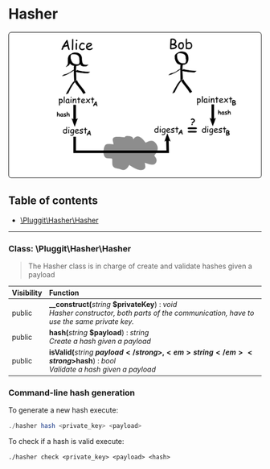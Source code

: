 # Hasher

![Hash IMG](./doc/md5-hash.png)

## Table of contents

- [\Pluggit\Hasher\Hasher](#class-pluggithasherhasher)

<hr />

### Class: \Pluggit\Hasher\Hasher

> The Hasher class is in charge of create and validate hashes given a payload

| Visibility | Function |
|:-----------|:---------|
| public | <strong>__construct(</strong><em>string</em> <strong>$privateKey</strong>)</strong> : <em>void</em><br /><em>Hasher constructor, both parts of the communication, have to use the same private key.</em> |
| public | <strong>hash(</strong><em>string</em> <strong>$payload</strong>)</strong> : <em>string</em><br /><em>Create a hash given a payload</em> |
| public | <strong>isValid(</strong><em>string</em> <strong>$payload</strong>, <em>string</em> <strong>$hash</strong>)</strong> : <em>bool</em><br /><em>Validate a hash given a payload</em> |

### Command-line hash generation

To generate a new hash execute:
```php
./hasher hash <private_key> <payload>
```

To check if a hash is valid execute:
```
./hasher check <private_key> <payload> <hash>
```